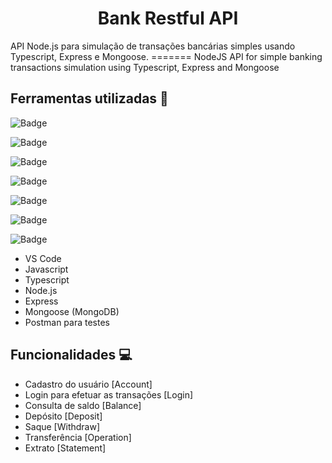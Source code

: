 <h1 align="center"> Bank Restful API </h1>
API Node.js para simulação de transações bancárias simples usando Typescript, Express e Mongoose.
=======
NodeJS API for simple banking transactions simulation using Typescript, Express and Mongoose

## Ferramentas utilizadas :hammer:
![Badge](https://img.shields.io/static/v1?label=VScode&message=IDE/editor&color=blue&style=plastic&logo=code)

![Badge](https://img.shields.io/static/v1?label=JavaScript&message=language&color=yellow&style=plastic&logo=javascript)

![Badge](https://img.shields.io/static/v1?label=Typescript&message=language&color=yellowgreen&style=plastic&logo=typescript)

![Badge](https://img.shields.io/static/v1?label=Node&message=tecnology&color=green&style=plastic&logo=node)

![Badge](https://img.shields.io/static/v1?label=Express&message=framework&color=orange&style=plastic&logo=express)

![Badge](https://img.shields.io/static/v1?label=Mongoose&message=library&color=ff69b4&style=plastic&logo=mongo)

![Badge](https://img.shields.io/static/v1?label=Postman&message=tecnology&color=ff69b4&style=plastic&logo=postman)
- VS Code
- Javascript
- Typescript
- Node.js
- Express
- Mongoose (MongoDB)
- Postman para testes

## Funcionalidades :computer:
- Cadastro do usuário [Account]
- Login para efetuar as transações [Login]
- Consulta de saldo [Balance]
- Depósito [Deposit]
- Saque [Withdraw]
- Transferência [Operation]
- Extrato [Statement]


